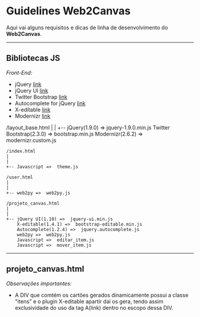 Guidelines Web2Canvas
=======================

Aqui vai alguns requisitos e dicas de linha de desenvolvimento do **Web2Canvas**.

---------------------------------------

Bibliotecas JS
----------------

*Front-End:*

- jQuery [link](http://jquery.com/)
- jQuery UI [link](http://jqueryui.com/)
- Twitter Bootstrap [link](http://twitter.github.com/bootstrap/)
- Autocomplete for jQuery [link](http://www.devbridge.com/projects/autocomplete/jquery/)
- X-editable [link](http://github.com/vitalets/x-editable/)
- Modernizr [link](http://modernizr.com/)


/layout_base.html
|
|
+-- jQuery(1.9.0) =>  jquery-1.9.0.min.js
	Twitter Bootstrap(2.3.0) =>  bootstrap.min.js
	Modernizr(2.6.2) =>  modernizr.custom.js
				
	/index.html
	|
	|
	+-- Javascript =>  theme.js

	/user.html
	|
	|
	+-- web2py =>  web2py.js
				
	/projeto_canvas.html
	|
	|
	+-- jQuery UI(1.10) =>  jquery-ui.min.js
		X-editable(1.4.1) =>  bootstrap-editable.min.js
		Autocomplete(1.2.4) =>  jquery.autocomplete.js
		web2py =>  web2py.js
		Javascript =>  editar_item.js
		Javascript =>  mover_item.js



---------------------------------------

projeto_canvas.html
------------

*Observações importantes:*

- A DIV que comtém os cartões gerados dinamicamente possui a classe "itens" e o plugin X-editable apartir daí os gera, tendo assim exclusividade do uso da tag A(link) dentro no escopo dessa DIV.

